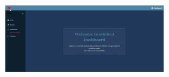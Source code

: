 <p align="center">
  <a href="https://youtu.be/_-nfymRYi8o">
    <img src="Home.jpg" alt="Watch the video" width="600"/>
  </a>
</p>

